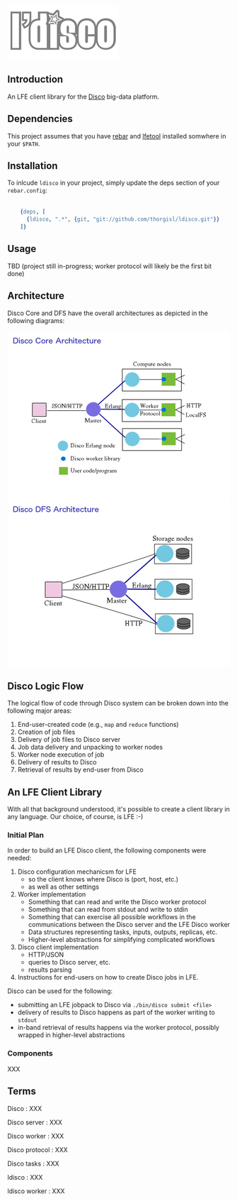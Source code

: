 <img src="resources/images/ldisco.png" />


## Introduction

An LFE client library for the [Disco](https://github.com/discoproject) big-data platform.


## Dependencies

This project assumes that you have [rebar](https://github.com/rebar/rebar)
and [lfetool](https://github.com/lfe/lfetool) installed somwhere
in your ``$PATH``.


## Installation

To inlcude ``ldisco`` in your project, simply update the deps section
of your ``rebar.config``:

```erlang

    {deps, [
      {ldisco, ".*", {git, "git://github.com/thorgisl/ldisco.git"}}
    ]}
```


## Usage

TBD (project still in-progress; worker protocol will likely be the first bit
done)


## Architecture

Disco Core and DFS have the overall architectures as depicted in the following
diagrams:

<img src="resources/images/disco-core-architecture.jpg" />

<img src="resources/images/disco-dfs-architecture.jpg" />


## Disco Logic Flow

The logical flow of code through Disco system can be broken down into the
following major areas:

1. End-user-created code (e.g., ``map`` and ``reduce`` functions)
1. Creation of job files
1. Delivery of job files to Disco server
1. Job data delivery and unpacking to worker nodes
1. Worker node execution of job
1. Delivery of results to Disco
1. Retrieval of results by end-user from Disco


## An LFE Client Library

With all that background understood, it's possible to create a client library
in any language. Our choice, of course, is LFE :-)


### Initial Plan

In order to build an LFE Disco client, the following components were needed:

1. Disco configuration mechanicsm for LFE
   * so the client knows where Disco is (port, host, etc.)
   * as well as other settings
1. Worker implementation
   * Something that can read and write the Disco worker protocol
   * Something that can read from stdout and write to stdin
   * Something that can exercise all possible workflows in the communications
     between the Disco server and the LFE Disco worker
   * Data structures representing tasks, inputs, outputs, replicas, etc.
   * Higher-level abstractions for simplifying complicated workflows
1. Disco client implementation
   * HTTP/JSON
   * queries to Disco server, etc.
   * results parsing
1. Instructions for end-users on how to create Disco jobs in LFE.

Disco can be used for the following:
 * submitting an LFE jobpack to Disco via ``./bin/disco submit <file>``
 * delivery of results to Disco happens as part of the worker writing to
   ``stdout``
 * in-band retrieval of results happens via the worker protocol, possibly
   wrapped in higher-level abstractions


### Components

XXX


## Terms

Disco
: XXX

Disco server
: XXX

Disco worker
: XXX

Disco protocol
: XXX

Disco tasks
: XXX

ldisco
: XXX

ldisco worker
: XXX

